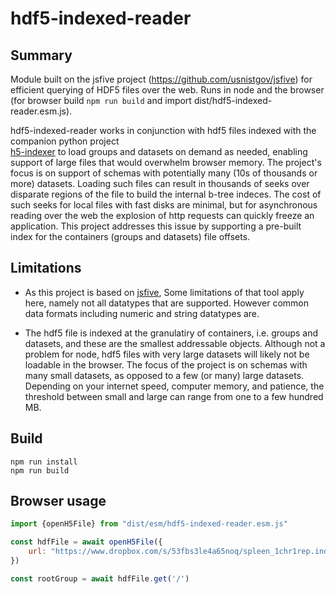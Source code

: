 # hdf5-indexed-reader

## Summary

Module built on the jsfive project (https://github.com/usnistgov/jsfive) for efficient querying of HDF5 files over the
web.   Runs in node and the browser (for browser build ```npm run build``` and import dist/hdf5-indexed-reader.esm.js).

hdf5-indexed-reader works in conjunction with hdf5 files indexed with the companion python project  
[h5-indexer](https://github.com/jrobinso/h5-indexer) to load groups and datasets on demand as needed,  enabling
support of large files that would overwhelm browser memory. The project's focus is on support of schemas with 
potentially many (10s of thousands or more) datasets.  Loading such files can result in 
thousands of seeks over disparate regions of the file to build the internal b-tree indeces. The cost of such seeks for local 
files with fast disks are minimal, but for asynchronous  reading over the web the explosion of http requests can 
quickly freeze an application.  This project addresses this  issue by supporting a pre-built index for the containers 
(groups and datasets) file offsets.  


## Limitations

* As this project is based on [jsfive](https://github.com/usnistgov/jsfive),  Some limitations of that tool apply here,
namely not all datatypes that are supported. However common data formats including numeric and string datatypes
are.  


* The hdf5 file is indexed at the granulatiry of containers, i.e. groups and datasets, and these are the smallest addressable
objects.  Although not a problem for node,  hdf5 files with very large datasets will likely not be loadable in the browser.
The focus of the project is on schemas with many small datasets, as opposed to a few (or many) large datasets. Depending
on your internet speed, computer memory, and patience, the threshold between small and large can range from one to
a few hundred MB.



## Build

```
npm run install
npm run build
```

## Browser usage

```js
import {openH5File} from "dist/esm/hdf5-indexed-reader.esm.js"

const hdfFile = await openH5File({
    url: "https://www.dropbox.com/s/53fbs3le4a65noq/spleen_1chr1rep.indexed.cndb?dl=0",
})

const rootGroup = await hdfFile.get('/')


```

